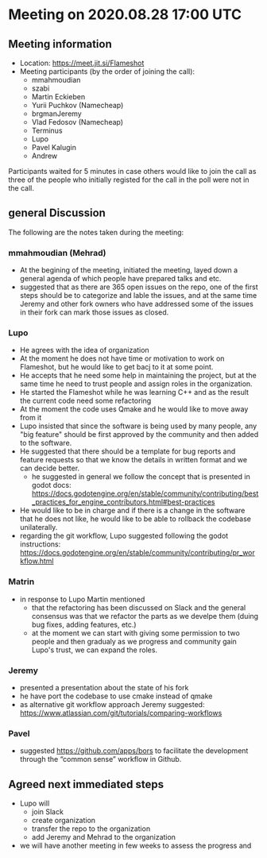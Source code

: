 # Meeting on 2020.08.28 17:00 UTC

## Meeting information

- Location: https://meet.jit.si/Flameshot
- Meeting participants (by the order of joining the call):
    - mmahmoudian
    - szabi
    - Martin Eckieben
    - Yurii Puchkov (Namecheap)
    - brgmanJeremy
    - Vlad Fedosov (Namecheap)
    - Terminus
    - Lupo
    - Pavel Kalugin
    - Andrew

Participants waited for 5 minutes in case others would like to join the call as three of the people who initially registed for the call in the poll were not in the call.


## general Discussion

The following are the notes taken during the meeting:

### mmahmoudian (Mehrad)

- At the begining of the meeting, initiated the meeting, layed down a general agenda of which people have prepared talks and etc.
- suggested that as there are 365 open issues on the repo, one of the first steps should be to categorize and lable the issues, and at the same time Jeremy and other fork owners who have addressed some of the issues in their fork can mark those issues as closed.


### Lupo

- He agrees with the idea of organization
- At the moment he does not have time or motivation to work on Flameshot, but he would like to get bacj to it at some point.
- He accepts that he need some help in maintaining the project, but at the same time he need to trust people and assign roles in the organization.
- He started the Flameshot while he was learning C++ and as the result the current code need some refactoring
- At the moment the code uses Qmake and he would like to move away from it
- Lupo insisted that since the software is being used by many people, any "big feature" should be first approved by the community and then added to the software.
- He suggested that there should be a template for bug reports and feature requests so that we know the details in written format and we can decide better.
    - he suggested in general we follow the concept that is presented in godot docs: https://docs.godotengine.org/en/stable/community/contributing/best_practices_for_engine_contributors.html#best-practices
- He would like to be in charge and if there is a change in the software that he does not like, he would like to be able to rollback the codebase unilaterally.
- regarding the git workflow, Lupo suggested following the godot instructions: https://docs.godotengine.org/en/stable/community/contributing/pr_workflow.html


### Matrin

- in response to Lupo Martin mentioned
    - that the refactoring has been discussed on Slack and the general consensus was that we refactor the parts as we develpe them (duing bug fixes, adding features, etc.)
    - at the moment we can start with giving some permission to two people and then gradualy as we progress and community gain Lupo's trust, we can expand the roles.


### Jeremy

- presented a presentation about the state of his fork
- he have port the codebase to use cmake instead of qmake
- as alternative git workflow approach Jeremy suggested: https://www.atlassian.com/git/tutorials/comparing-workflows


### Pavel

- suggested https://github.com/apps/bors to facilitate the development through the “common sense” workflow in Github.


## Agreed next immediated steps

- Lupo will
    - join Slack
    - create organization
    - transfer the repo to the organization
    - add Jeremy and Mehrad to the organization
- we will have another meeting in few weeks to assess the progress and 
